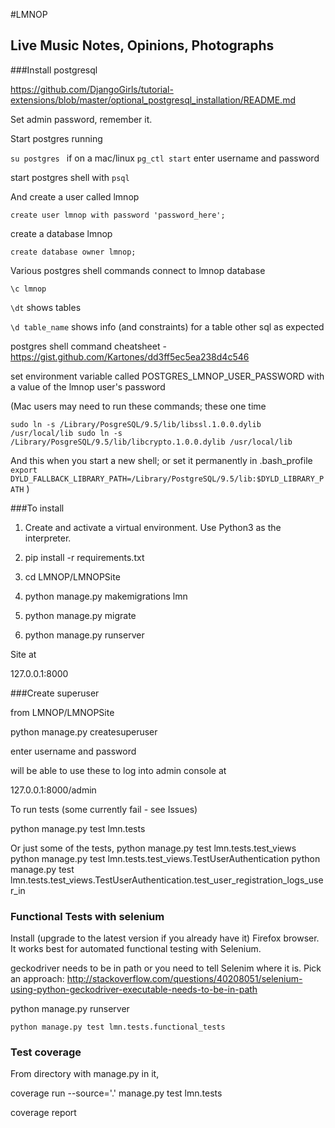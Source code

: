 #LMNOP

## Live Music Notes, Opinions, Photographs

###Install postgresql

https://github.com/DjangoGirls/tutorial-extensions/blob/master/optional_postgresql_installation/README.md

Set admin password, remember it.

Start postgres running

`su postgres ` if on a mac/linux
`pg_ctl start`  enter username and password

start postgres shell with `psql`

And create a user called lmnop

```
create user lmnop with password 'password_here'; 
```

create a database lmnop

```
create database owner lmnop;
```

Various postgres shell commands 
connect to lmnop database 

```
\c lmnop
```

`\dt`    shows tables

`\d table_name`   shows info (and constraints) for a table
other sql as expected

postgres shell command cheatsheet - https://gist.github.com/Kartones/dd3ff5ec5ea238d4c546

set environment variable called
POSTGRES_LMNOP_USER_PASSWORD
with a value of the lmnop user's password


(Mac users may need to run these commands; these one time 

`sudo ln -s /Library/PosgreSQL/9.5/lib/libssl.1.0.0.dylib /usr/local/lib
sudo ln -s /Library/PosgreSQL/9.5/lib/libcrypto.1.0.0.dylib /usr/local/lib`

And this when you start a new shell; or set it permanently in .bash_profile 
`export DYLD_FALLBACK_LIBRARY_PATH=/Library/PostgreSQL/9.5/lib:$DYLD_LIBRARY_PATH`
)

###To install

1. Create and activate a virtual environment. Use Python3 as the interpreter.

2. pip install -r requirements.txt

3. cd LMNOP/LMNOPSite

4. python manage.py makemigrations lmn

5. python manage.py migrate

6. python manage.py runserver

Site at

127.0.0.1:8000

###Create superuser

from LMNOP/LMNOPSite

python manage.py createsuperuser

enter username and password

will be able to use these to log into admin console at

127.0.0.1:8000/admin

To run tests  (some currently fail - see Issues)

python manage.py test lmn.tests

Or just some of the tests,
python manage.py test lmn.tests.test_views
python manage.py test lmn.tests.test_views.TestUserAuthentication
python manage.py test lmn.tests.test_views.TestUserAuthentication.test_user_registration_logs_user_in



### Functional Tests with selenium

Install (upgrade to the latest version if you already have it) Firefox browser. It works best for automated functional testing with Selenium.

geckodriver needs to be in path or you need to tell Selenim where it is. Pick an approach: http://stackoverflow.com/questions/40208051/selenium-using-python-geckodriver-executable-needs-to-be-in-path

python manage.py runserver

```
python manage.py test lmn.tests.functional_tests
```

### Test coverage

From directory with manage.py in it,

coverage run --source='.' manage.py test lmn.tests

coverage report
